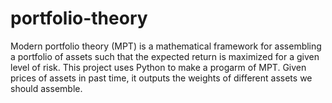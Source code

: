 # portfolio-theory
Modern portfolio theory (MPT) is a mathematical framework for assembling a portfolio of assets such that the expected return is maximized for a given level of risk. This project uses Python to make a progarm of MPT. Given prices of assets in past time, it outputs the weights of different assets we should assemble.
